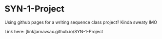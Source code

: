 # SYN-1-Project

Using github pages for a writing sequence class project? Kinda sweaty IMO

Link here:
[link]arnavsax.github.io/SYN-1-Project
